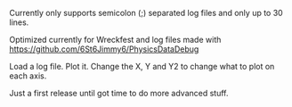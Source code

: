 Currently only supports semicolon (;) separated log files and only up to 30 lines.

Optimized currently for Wreckfest and log files made with https://github.com/6St6Jimmy6/PhysicsDataDebug

Load a log file. Plot it. Change the X, Y and Y2 to change what to plot on each axis.

Just a first release until got time to do more advanced stuff.
